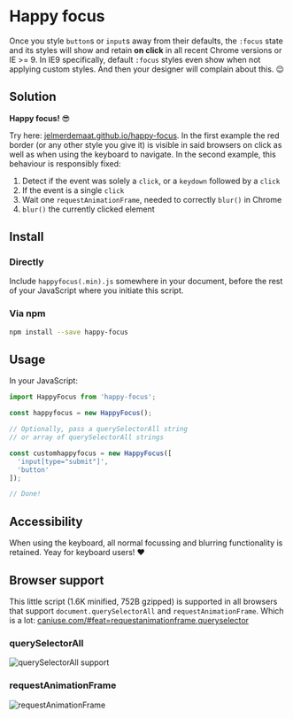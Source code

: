 # Happy focus

Once you style `button`s or `input`s away from their defaults, the `:focus` state and its styles will show and retain **on click** in all recent Chrome versions or IE >= 9. In IE9 specifically, default `:focus` styles even show when not applying custom styles. And then your designer will complain about this. :wink:

## Solution

**Happy focus!** :sunglasses:

Try here: [jelmerdemaat.github.io/happy-focus](https://jelmerdemaat.github.io/happy-focus/). In the first example the red border (or any other style you give it) is
visible in said browsers on click as well as when using the
keyboard to navigate. In the second example, this behaviour is responsibly fixed:

  1. Detect if the event was solely a `click`, or a `keydown` followed by a `click`
  2. If the event is a single `click`
  3. Wait one `requestAnimationFrame`, needed to correctly `blur()` in Chrome
  2. `blur()` the currently clicked element

## Install
### Directly
Include `happyfocus(.min).js` somewhere  in your document, before the rest of your JavaScript where you initiate this script.

### Via npm
```sh
npm install --save happy-focus
```

## Usage
In your JavaScript:

```js
import HappyFocus from 'happy-focus';

const happyfocus = new HappyFocus();

// Optionally, pass a querySelectorAll string
// or array of querySelectorAll strings

const customhappyfocus = new HappyFocus([
  'input[type="submit"]',
  'button'
]);

// Done!
```

## Accessibility
When using the keyboard, all normal focussing and blurring functionality is retained. Yeay for keyboard users! :heart:

## Browser support
This little script (1.6K minified, 752B gzipped) is supported in all browsers that support `document.querySelectorAll` and `requestAnimationFrame`. Which is a lot: [caniuse.com/#feat=requestanimationframe,queryselector](https://caniuse.com/#feat=requestanimationframe,queryselector)

### querySelectorAll
![querySelectorAll support](http://i.imgur.com/2haAkyy.png)

### requestAnimationFrame
![requestAnimationFrame](http://i.imgur.com/QHDgRhr.png)
